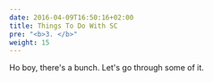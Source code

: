 ```yaml
---
date: 2016-04-09T16:50:16+02:00
title: Things To Do With SC
pre: "<b>3. </b>"
weight: 15
---
```


Ho boy, there's a bunch. Let's go through some of it.
